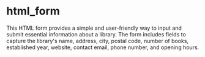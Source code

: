 # html_form
This HTML form provides a simple and user-friendly way to input and submit essential information about a library. The form includes fields to capture the library's name, address, city, postal code, number of books, established year, website, contact email, phone number, and opening hours.
